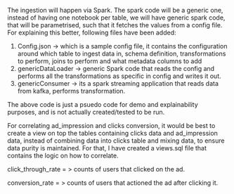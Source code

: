 The ingestion will happen via Spark. The spark code will be a generic one, instead of having one notebook per table, we will have generic spark code, that will be parametrised, such that it fetches the values from a config file. 
For explaining this better, following files have been added:
1) Config.json -> which is a sample config file, it contains the configuration around which table to ingest data in, schema definition, transformations to perform, joins to perform and what metadata columns to add
2) genericDataLoader -> generic Spark code that reads the config and performs all the transformations as specific in config and writes it out.
3) genericConsumer -> its a spark streaming application that reads data from kafka, performs transformation.

The above code is just a psuedo code for demo and explainability purposes, and is not actually created/tested to be run. 

For correlating ad_impression and clicks conversion, it would be best to create a view on top the tables containing clicks data and ad_impression data, instead of combining data into clicks table and mixing data, to ensure data purity is maintained. For that, I have created a views.sql file that contains the logic on how to correlate. 

click_through_rate = > counts of users that clicked on the ad.

conversion_rate = > counts of users that actioned the ad after clicking it. 
